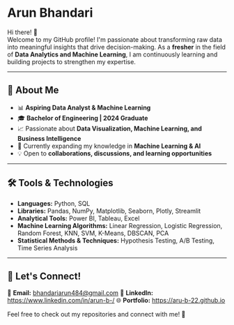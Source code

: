 # Arun Bhandari

Hi there! 👋  
Welcome to my GitHub profile! I'm passionate about transforming raw data into meaningful insights that drive decision-making. As a **fresher** in the field of **Data Analytics and Machine Learning**, I am continuously learning and building projects to strengthen my expertise.  

---

## 🔹 About Me  
- 📊 **Aspiring Data Analyst & Machine Learning**  
- 🎓 **Bachelor of Engineering | 2024 Graduate**  
- 📈 Passionate about **Data Visualization, Machine Learning, and Business Intelligence**  
- 🌱 Currently expanding my knowledge in **Machine Learning & AI**  
- 💡 Open to **collaborations, discussions, and learning opportunities**  

---

## 🛠️ Tools & Technologies  
- **Languages:** Python, SQL  
- **Libraries:** Pandas, NumPy, Matplotlib, Seaborn, Plotly, Streamlit  
- **Analytical Tools:** Power BI, Tableau, Excel  
- **Machine Learning Algorithms:** Linear Regression, Logistic Regression, Random Forest, KNN, SVM, K-Means, DBSCAN, PCA  
- **Statistical Methods & Techniques:** Hypothesis Testing, A/B Testing, Time Series Analysis  

---

## 📢 Let's Connect!  
📧 **Email:** bhandariarun484@gmail.com 
🔗 **LinkedIn:** https://www.linkedin.com/in/arun-b-/
🌐 **Portfolio:** https://aru-b-22.github.io 

Feel free to check out my repositories and connect with me! 🚀  
